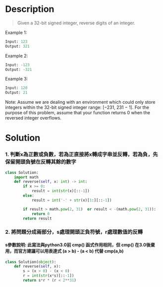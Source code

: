 # Description
>Given a 32-bit signed integer, reverse digits of an integer.

Example 1:
```py
Input: 123
Output: 321
```
Example 2:
```py
Input: -123
Output: -321
```
Example 3:
```py
Input: 120
Output: 21
```
Note:
Assume we are dealing with an environment which could only store integers within the 32-bit signed integer range: [−231,  231 − 1]. For the purpose of this problem, assume that your function returns 0 when the reversed integer overflows.

# Solution

### 1. 判斷x為正數或負數，若為正直接將x轉成字串並反轉，若為負，先保留開頭負號在反轉其餘的數字
```py
class Solution:
    import math
    def reverse(self, x: int) -> int:
        if x >= 0:
            result = int(str(x)[::-1])
        else:
            result = int('-' + str(x)[1:][::-1])

        if result > math.pow(2, 31)  or result < -(math.pow(2, 31)):
            return 0
        return result
```

### 2. 將問題分成兩部分，s處理開頭正負符號，r處理數值的反轉

#### s參數說明: 此寫法與python3.0前 cmp() 函式作用相同，但 cmp() 在3.0後棄用，而官方建議可以用表達式 (a > b) - (a < b) 代替 cmp(a,b)
```py
class Solution(object):
    def reverse(self, x):
        s = (x > 0) - (x < 0)
        r = int(str(x*s)[::-1])
        return s*r * (r < 2**31)
```
